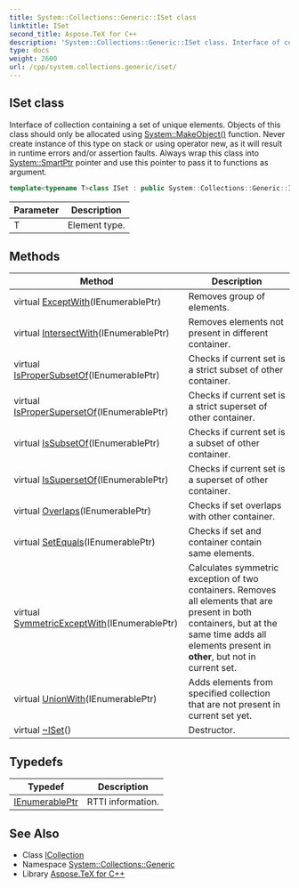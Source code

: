 ```yaml
---
title: System::Collections::Generic::ISet class
linktitle: ISet
second_title: Aspose.TeX for C++
description: 'System::Collections::Generic::ISet class. Interface of collection containing a set of unique elements. Objects of this class should only be allocated using System::MakeObject() function. Never create instance of this type on stack or using operator new, as it will result in runtime errors and/or assertion faults. Always wrap this class into System::SmartPtr pointer and use this pointer to pass it to functions as argument in C++.'
type: docs
weight: 2600
url: /cpp/system.collections.generic/iset/
---
```

## ISet class


Interface of collection containing a set of unique elements. Objects of this class should only be allocated using [System::MakeObject()](../../system/makeobject/) function. Never create instance of this type on stack or using operator new, as it will result in runtime errors and/or assertion faults. Always wrap this class into [System::SmartPtr](../../system/smartptr/) pointer and use this pointer to pass it to functions as argument.

```cpp
template<typename T>class ISet : public System::Collections::Generic::ICollection<T>
```


| Parameter | Description |
| --- | --- |
| T | Element type. |
## Methods

| Method | Description |
| --- | --- |
| virtual [ExceptWith](./exceptwith/)(IEnumerablePtr) | Removes group of elements. |
| virtual [IntersectWith](./intersectwith/)(IEnumerablePtr) | Removes elements not present in different container. |
| virtual [IsProperSubsetOf](./ispropersubsetof/)(IEnumerablePtr) | Checks if current set is a strict subset of other container. |
| virtual [IsProperSupersetOf](./ispropersupersetof/)(IEnumerablePtr) | Checks if current set is a strict superset of other container. |
| virtual [IsSubsetOf](./issubsetof/)(IEnumerablePtr) | Checks if current set is a subset of other container. |
| virtual [IsSupersetOf](./issupersetof/)(IEnumerablePtr) | Checks if current set is a superset of other container. |
| virtual [Overlaps](./overlaps/)(IEnumerablePtr) | Checks if set overlaps with other container. |
| virtual [SetEquals](./setequals/)(IEnumerablePtr) | Checks if set and container contain same elements. |
| virtual [SymmetricExceptWith](./symmetricexceptwith/)(IEnumerablePtr) | Calculates symmetric exception of two containers. Removes all elements that are present in both containers, but at the same time adds all elements present in **other**, but not in current set. |
| virtual [UnionWith](./unionwith/)(IEnumerablePtr) | Adds elements from specified collection that are not present in current set yet. |
| virtual [~ISet](./~iset/)() | Destructor. |
## Typedefs

| Typedef | Description |
| --- | --- |
| [IEnumerablePtr](./ienumerableptr/) | RTTI information. |

## See Also

* Class [ICollection](../icollection/)
* Namespace [System::Collections::Generic](../)
* Library [Aspose.TeX for C++](../../)
